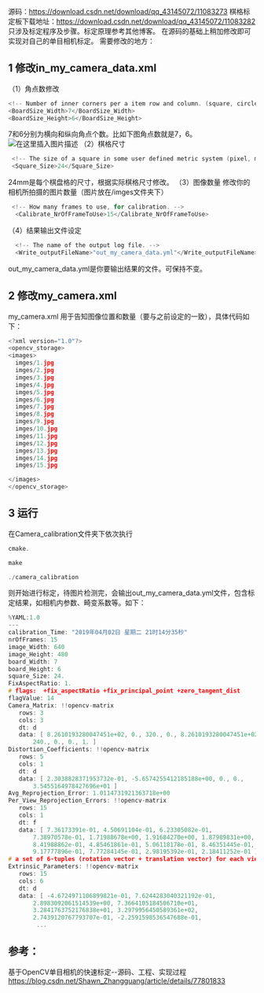 ﻿源码：https://download.csdn.net/download/qq_43145072/11083273
棋格标定板下载地址：https://download.csdn.net/download/qq_43145072/11083282
只涉及标定程序及步骤。标定原理参考其他博客。
在源码的基础上稍加修改即可实现对自己的单目相机标定。
需要修改的地方：
## 1 修改in_my_camera_data.xml
（1）角点数修改
```c
<!-- Number of inner corners per a item row and column. (square, circle) -->
<BoardSize_Width>7</BoardSize_Width>
<BoardSize_Height>6</BoardSize_Height>
```
7和6分别为横向和纵向角点个数。比如下图角点数就是7，6。
![在这里插入图片描述](https://img-blog.csdnimg.cn/20190402231143642.jpg?x-oss-process=image/watermark,type_ZmFuZ3poZW5naGVpdGk,shadow_10,text_aHR0cHM6Ly9ibG9nLmNzZG4ubmV0L3FxXzQzMTQ1MDcy,size_16,color_FFFFFF,t_70)
（2）棋格尺寸

```c
 <!-- The size of a square in some user defined metric system (pixel, millimeter)-->
 <Square_Size>24</Square_Size>
```
24mm是每个棋盘格的尺寸，根据实际棋格尺寸修改。
（3）图像数量
修改你的相机所拍摄的图片数量（图片放在/imges文件夹下）

```c
 <!-- How many frames to use, for calibration. -->
  <Calibrate_NrOfFrameToUse>15</Calibrate_NrOfFrameToUse>
```
（4）结果输出文件设定

```c
  <!-- The name of the output log file. -->
  <Write_outputFileName>"out_my_camera_data.yml"</Write_outputFileName>
```
out_my_camera_data.yml是你要输出结果的文件。可保持不变。

## 2 修改my_camera.xml 
my_camera.xml 用于告知图像位置和数量（要与之前设定的一致），具体代码如下：
```c
<?xml version="1.0"?>
<opencv_storage>
<images>
  imges/1.jpg
  imges/2.jpg
  imges/3.jpg
  imges/4.jpg
  imges/5.jpg
  imges/6.jpg
  imges/7.jpg
  imges/8.jpg
  imges/9.jpg
  imges/10.jpg
  imges/11.jpg
  imges/12.jpg
  imges/13.jpg
  imges/14.jpg
  imges/15.jpg

</images>
</opencv_storage>
```
## 3 运行
在Camera_calibration文件夹下依次执行

```c
cmake.
```

```c
make
```
```c
./camera_calibration
```
则开始进行标定，待图片检测完，会输出out_my_camera_data.yml文件，包含标定结果，如相机内参数、畸变系数等。如下：

```c
%YAML:1.0
---
calibration_Time: "2019年04月02日 星期二 21时14分35秒"
nrOfFrames: 15
image_Width: 640
image_Height: 480
board_Width: 7
board_Height: 6
square_Size: 24.
FixAspectRatio: 1.
# flags:  +fix_aspectRatio +fix_principal_point +zero_tangent_dist
flagValue: 14
Camera_Matrix: !!opencv-matrix
   rows: 3
   cols: 3
   dt: d
   data: [ 8.2610193280047451e+02, 0., 320., 0., 8.2610193280047451e+02,
       240., 0., 0., 1. ]
Distortion_Coefficients: !!opencv-matrix
   rows: 5
   cols: 1
   dt: d
   data: [ 2.3038828371953732e-01, -5.6574255412185188e+00, 0., 0.,
       3.5455164978427696e+01 ]
Avg_Reprojection_Error: 1.0114731921363718e+00
Per_View_Reprojection_Errors: !!opencv-matrix
   rows: 15
   cols: 1
   dt: f
   data: [ 7.36173391e-01, 4.50691104e-01, 6.23305082e-01,
       7.38970578e-01, 1.71988678e+00, 1.91684270e+00, 1.87989831e+00,
       8.41988862e-01, 4.85461861e-01, 5.06118178e-01, 8.46351445e-01,
       9.17777896e-01, 7.77284145e-01, 2.98195392e-01, 2.18411252e-01 ]
# a set of 6-tuples (rotation vector + translation vector) for each view
Extrinsic_Parameters: !!opencv-matrix
   rows: 15
   cols: 6
   dt: d
   data: [ -4.6724971106899821e-01, 7.6244283040321192e-01,
       2.8983092061514539e+00, 7.3664105184506710e+01,
       3.2841763752176838e+01, 3.2979956450589361e+02,
       2.7439120767793707e-01, -2.2591598536547688e-01,
		...
```

## 参考：
基于OpenCV单目相机的快速标定--源码、工程、实现过程 https://blog.csdn.net/Shawn_Zhangguang/article/details/77801833
